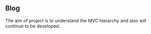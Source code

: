 ## Blog

The aim of project is to understand the MVC hierarchy and also will continue to be developed.






